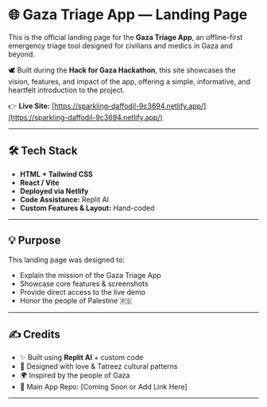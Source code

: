 # 🌐 Gaza Triage App — Landing Page

This is the official landing page for the **Gaza Triage App**, an offline-first emergency triage tool designed for civilians and medics in Gaza and beyond.

🕊️ Built during the **Hack for Gaza Hackathon**, this site showcases the vision, features, and impact of the app, offering a simple, informative, and heartfelt introduction to the project.

👉 **Live Site:** [https://sparkling-daffodil-9c3694.netlify.app/](https://sparkling-daffodil-9c3694.netlify.app/)

---

## 🛠️ Tech Stack

- **HTML + Tailwind CSS**
- **React / Vite**
- **Deployed via Netlify**
- **Code Assistance:** Replit AI
- **Custom Features & Layout:** Hand-coded

---

## 💡 Purpose

This landing page was designed to:

- Explain the mission of the Gaza Triage App
- Showcase core features & screenshots
- Provide direct access to the live demo
- Honor the people of Palestine 🇵🇸

---

## ✍️ Credits

- ✨ Built using **Replit AI** + custom code
- 🎨 Designed with love & Tatreez cultural patterns
- 🌍 Inspired by the people of Gaza
- 🔗 Main App Repo: [Coming Soon or Add Link Here]

---
